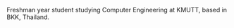 Freshman year student studying Computer Engineering at KMUTT, based in BKK, Thailand.

<!-- Proudly created with GPRM ( https://gprm.itsvg.in ) --> 
